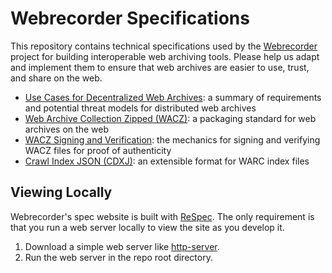 # Webrecorder Specifications

This repository contains technical specifications used by the [Webrecorder] project for building interoperable web archiving tools. Please help us adapt and implement them to ensure that web archives are easier to use, trust, and share on the web.

* [Use Cases for Decentralized Web Archives]: a summary of requirements and potential threat models for distributed web archives
* [Web Archive Collection Zipped (WACZ)]: a packaging standard for web archives on the web
* [WACZ Signing and Verification]: the mechanics for signing and verifying WACZ files for proof of authenticity
* [Crawl Index JSON (CDXJ)]: an extensible format for WARC index files

[Webrecorder]: https://webrecorder.net
[Web Archive Collection Zipped (WACZ)]: https://specs.webrecorder.net/wacz/latest/
[Use Cases for Decentralized Web Archives]: https://specs.webrecorder.net/use-cases/latest/
[WACZ Signing and Verification]: https://specs.webrecorder.net/wacz-auth/latest/
[Crawl Index JSON (CDXJ)]: https://specs.webrecorder.net/cdxj/latest/

## Viewing Locally

Webrecorder's spec website is built with [ReSpec](https://respec.org/).  The only requirement is that you run a web server locally to view the site as you develop it.

1. Download a simple web server like [http-server](https://github.com/http-party/http-server).
2. Run the web server in the repo root directory.